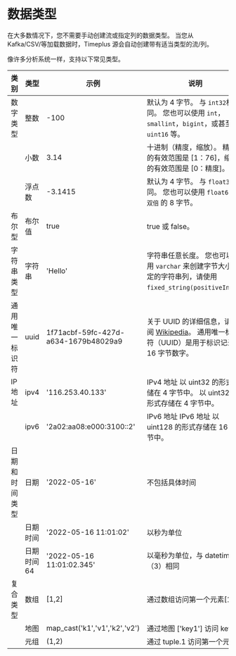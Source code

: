 # 数据类型

在大多数情况下，您不需要手动创建流或指定列的数据类型。 当您从 Kafka/CSV/等加载数据时，Timeplus 源会自动创建带有适当类型的流/列。

像许多分析系统一样，支持以下常见类型。

| 类别      | 类型     | 示例                                   | 说明                                                                                                                         | 相关函数                                                                                 |
| ------- | ------ | ------------------------------------ | -------------------------------------------------------------------------------------------------------------------------- | ------------------------------------------------------------------------------------ |
| 数字类型    | 整数     | -100                                 | 默认为 4 字节。 与 `int32`相同。 您也可以使用 `int`，`smallint`，`bigint`，或甚至 `uint16` 等。                                                    | [to_int](functions_for_type#to_int)                                                  |
|         | 小数     | 3.14                                 | 十进制（精度，缩放）。 精确度的有效范围是 [1：76]，缩放的有效范围是 [0：精度]。                                                                              | [to_decimal](functions_for_type#to_decimal)                                          |
|         | 浮点数    | -3.1415                              | 默认为 4 字节。 与 `float32`相同。 您也可以使用 `float64` 或 `双倍` 的 8 字节。                                                                   | [to_float](functions_for_type#to_float)                                              |
| 布尔型     | 布尔值    | true                                 | true 或 false。                                                                                                              |                                                                                      |
| 字符串类型   | 字符串    | 'Hello'                              | 字符串任意长度。 您也可以使用 `varchar` 来创建字节大小固定的字符串列，请使用 `fixed_string(positiveInt)`。                                                  | [to_string](functions_for_type#to_string), [etc.](functions_for_text)                |
| 通用唯一标识符 | uuid   | 1f71acbf-59fc-427d-a634-1679b48029a9 | 关于 UUID 的详细信息，请参阅 [Wikipedia](https://en.wikipedia.org/wiki/Universally_unique_identifier)。 通用唯一标识符（UUID）是用于标识记录的 16 字节数字。 | [uuid](functions_for_text#uuid)                                                      |
| IP地址    | ipv4   | '116.253.40.133'                     | IPv4 地址 以 uint32 的形式存储在 4 字节中。 以 uint32 的形式存储在 4 字节中。                                                                      | [to_ipv4](functions_for_url#to_ipv4)                                                 |
|         | ipv6   | '2a02:aa08:e000:3100::2'             | IPv6 地址 IPv6 地址 以 uint128 的形式存储在 16 字节中。                                                                                   | [to_ipv6](functions_for_url#to_ipv6)                                                 |
| 日期和时间类型 | 日期     | '2022-05-16'                         | 不包括具体时间                                                                                                                    | [to_date](functions_for_type#to_date), [today](functions_for_datetime#today)         |
|         | 日期时间   | '2022-05-16 11:01:02'                | 以秒为单位                                                                                                                      | [to_time](functions_for_type#to_time), [now](functions_for_datetime#now)             |
|         | 日期时间64 | '2022-05-16 11:01:02.345'            | 以毫秒为单位，与 datetime64（3）相同                                                                                                   | [to_time](functions_for_type#to_time), [now64](functions_for_datetime#now64)         |
| 复合类型    | 数组     | [1,2]                                | 通过数组访问第一个元素[1]                                                                                                             | [length](functions_for_comp#length), [array_concat](functions_for_comp#array_concat) |
|         | 地图     | map_cast('k1','v1','k2','v2')        | 通过地图 ['key1'] 访问 key1                                                                                                      | [map_cast](functions_for_comp#map_cast)                                              |
|         | 元组     | (1,2)                                | 通过 tuple.1 访问第一个元素                                                                                                         | [tuple_cast](functions_for_comp#tuple_cast)                                          |

